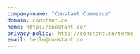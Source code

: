 ```yaml
---
company-name: "Constant Commerce"
domain: constant.co
home: http://constant.co/
privacy-policy: http://constant.co/terms
email: hello@constant.co
---
```




